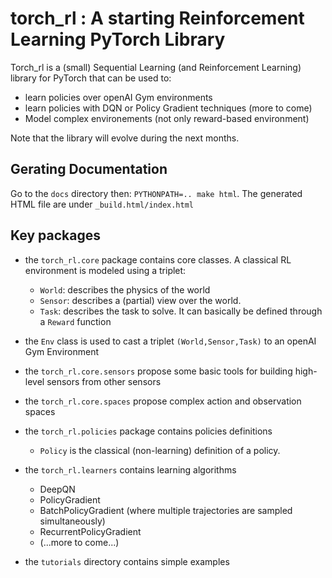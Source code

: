 # torch_rl : A starting Reinforcement Learning PyTorch Library

Torch_rl is a (small) Sequential Learning (and Reinforcement Learning) library for PyTorch that can be used to:
* learn policies over openAI Gym environments
* learn policies with DQN or Policy Gradient techniques (more to come)
* Model complex environements (not only reward-based environment)

Note that the library will evolve during the next months.

## Gerating Documentation

Go to the `docs` directory then: `PYTHONPATH=.. make html`. The generated HTML file are under `_build.html/index.html`

## Key packages

* the `torch_rl.core` package contains core classes. A classical RL environment is modeled using a triplet:
  * `World`: describes the physics of the world
  * `Sensor`: describes a (partial) view over the world.
  * `Task`: describes the task to solve. It can basically be defined through a `Reward` function
* the `Env` class is used to cast a triplet `(World,Sensor,Task)` to an openAI Gym Environment
* the `torch_rl.core.sensors` propose some basic tools for building high-level sensors from other sensors
* the `torch_rl.core.spaces` propose complex action and observation spaces

* the `torch_rl.policies` package contains policies definitions
  * `Policy` is the classical (non-learning) definition of a policy.

* the `torch_rl.learners` contains learning algorithms
  * DeepQN
  * PolicyGradient
  * BatchPolicyGradient (where multiple trajectories are sampled simultaneously)
  * RecurrentPolicyGradient
  * (...more to come...)

* the `tutorials` directory contains simple examples




